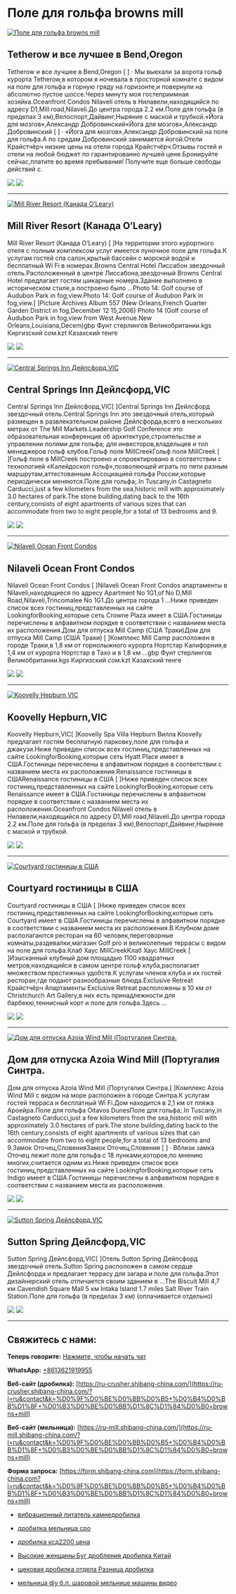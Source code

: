 # Поле для гольфа browns mill

<a href="https://swt.shibang-china.com/?l=ru&img&k=%D0%9F%D0%BE%D0%BB%D0%B5+%D0%B4%D0%BB%D1%8F+%D0%B3%D0%BE%D0%BB%D1%8C%D1%84%D0%B0+browns+mill" target="_blank">![Поле для гольфа browns mill](http://static.shibang-china.com/all-800x300/391.jpg)</a>

## Tetherow и все лучшее в Bend,Oregon
Tetherow и все лучшее в Bend,Oregon [ ]&nbsp;&#0183;&#32;Мы выехали за ворота гольф курорта Tetherow,в котором я ночевала в просторной комнате с видом на поле для гольфа и горную гряду на горизонте,и повернули на абсолютно пустое шоссе.Через минуту моя гостеприимная хозяйка.Oceanfront Condos Nilaveli отель в Нилавели,находящийся по адресу D1,Mill road,Nilaveli.До центра города 2.2 км.Поле для гольфа (в пределах 3 км),Велоспорт,Дайвинг,Ныряние с маской и трубкой.&#171;Йога для мозгов&#187;,Александр Добровинский&#171;Йога для мозгов&#187;,Александр Добровинский [ ]&nbsp;&#0183;&#32;&#171;Йога для мозгов&#187;,Александр Добровинский.на поле для гольфа.А по средам Добровинский занимается йогой.Отели Крайстчёрч низкие цены на отели города Крайстчёрч.Отзывы гостей и отели на любой бюджет по гарантированно лучшей цене.Бронируйте сейчас,платите во время пребывания! Получите еще больше свободы действий с.


<a href="https://whatsapp.shibangsoft.com/WhatsApp.php" target="_blank" title="WhatsApp">![](http://static.shibang-china.com/icon/whatsapp.png)</a> <a href="https://swt.shibang-china.com/?l=ru&icon&k=%D0%9F%D0%BE%D0%BB%D0%B5+%D0%B4%D0%BB%D1%8F+%D0%B3%D0%BE%D0%BB%D1%8C%D1%84%D0%B0+browns+mill" target="_blank">![](http://static.shibang-china.com/icon/chat-ru.png)</a>

---

<a href="https://swt.shibang-china.com/?l=ru&img&k=%D0%9F%D0%BE%D0%BB%D0%B5+%D0%B4%D0%BB%D1%8F+%D0%B3%D0%BE%D0%BB%D1%8C%D1%84%D0%B0+browns+mill" target="_blank">![Mill River Resort (Канада OʼLeary)](http://static.shibang-china.com/all-800x300/310.jpg)</a>

## Mill River Resort (Канада OʼLeary)
Mill River Resort (Канада OʼLeary) [ ]На территории этого курортного отеля с полным комплексом услуг имеется луночное поле для гольфа.К услугам гостей спа салон,крытый бассейн с морской водой и бесплатный Wi Fi в номерах.Browns Central Hotel Лиссабон звездочный отель.Расположенный в центре Лиссабона,звездочный Browns Central Hotel предлагает гостям шикарные номера.Здание выполнено в историческом стиле,а построено было …Photo 14: Golf course of Audubon Park in fog,view.Photo 14: Golf course of Audubon Park in fog,view.[ ]Picture Archives Album 557 (New Orleans,French Quarter Garden District in fog,December 12 15,2006) Photo 14 (Golf course of Audubon Park in fog,view from West Avenue.New Orleans,Louisiana,Decem)gbp Фунт стерлингов Велико&#173;британии.kgs Киргизский сом.kzt Казахский тенге


<a href="https://whatsapp.shibangsoft.com/WhatsApp.php" target="_blank" title="WhatsApp">![](http://static.shibang-china.com/icon/whatsapp.png)</a> <a href="https://swt.shibang-china.com/?l=ru&icon&k=%D0%9F%D0%BE%D0%BB%D0%B5+%D0%B4%D0%BB%D1%8F+%D0%B3%D0%BE%D0%BB%D1%8C%D1%84%D0%B0+browns+mill" target="_blank">![](http://static.shibang-china.com/icon/chat-ru.png)</a>

---

<a href="https://swt.shibang-china.com/?l=ru&img&k=%D0%9F%D0%BE%D0%BB%D0%B5+%D0%B4%D0%BB%D1%8F+%D0%B3%D0%BE%D0%BB%D1%8C%D1%84%D0%B0+browns+mill" target="_blank">![Central Springs Inn Дейлсфорд,VIC](http://static.shibang-china.com/all-800x300/676.jpg)</a>

## Central Springs Inn Дейлсфорд,VIC
Central Springs Inn Дейлсфорд,VIC[ ]Central Springs Inn Дейлсфорд звездочный отель.Central Springs Inn это звездочный отель,который размещен в развлекательном районе Дейлсфорда,всего в нескольких метрах от The Mill Markets.Leadership Golf Conference это образовательная конференция об архитектуре,строительстве и управлении полями для гольфа; для инвесторов,владельцев и топ менеджеров гольф клубов.Гольф поля MillCreekГольф поля MillCreek [ ]Гольф поле в MillCreek построено и спроектировано в соответствии с технологией &#171;Калейдоскоп гольф&#187;,позволяющей играть по пяти разным маршрутам,аттестованным Ассоциацией гольфа России,которые периодически меняются.Поле для гольфа;.In Tuscany,in Castagneto Carducci,just a few kilometers from the sea,historic mill with approximately 3.0 hectares of park.The stone building,dating back to the 16th century,consists of eight apartments of various sizes that can accommodate from two to eight people,for a total of 13 bedrooms and 9.


<a href="https://whatsapp.shibangsoft.com/WhatsApp.php" target="_blank" title="WhatsApp">![](http://static.shibang-china.com/icon/whatsapp.png)</a> <a href="https://swt.shibang-china.com/?l=ru&icon&k=%D0%9F%D0%BE%D0%BB%D0%B5+%D0%B4%D0%BB%D1%8F+%D0%B3%D0%BE%D0%BB%D1%8C%D1%84%D0%B0+browns+mill" target="_blank">![](http://static.shibang-china.com/icon/chat-ru.png)</a>

---

<a href="https://swt.shibang-china.com/?l=ru&img&k=%D0%9F%D0%BE%D0%BB%D0%B5+%D0%B4%D0%BB%D1%8F+%D0%B3%D0%BE%D0%BB%D1%8C%D1%84%D0%B0+browns+mill" target="_blank">![Nilaveli Ocean Front Condos](http://static.shibang-china.com/all-800x300/297.jpg)</a>

## Nilaveli Ocean Front Condos
Nilaveli Ocean Front Condos [ ]Nilaveli Ocean Front Condos апартаменты в Nilaveli,находящиеся по адресу Apartment No 1G1,of No D,Mill Road,Nilaveli,Trincomalee No 1G1.До центра города 1 …Ниже приведен список всех гостиниц,представленных на сайте LookingforBooking,которые сеть Crowne Plaza имеет в США.Гостиницы перечислены в алфавитном порядке в соответствии с названием места их расположения.Дом для отпуска Mill Camp (США Траки)Дом для отпуска Mill Camp (США Траки) [ ]Комплекс Mill Camp расположен в городе Траки,в 1,8 км от горнолыжного курорта Нортстар Калифорния,в 1,4 км от курорта Нортстар в Тахо и в 1,8 км …gbp Фунт стерлингов Велико&#173;британии.kgs Киргизский сом.kzt Казахский тенге


<a href="https://whatsapp.shibangsoft.com/WhatsApp.php" target="_blank" title="WhatsApp">![](http://static.shibang-china.com/icon/whatsapp.png)</a> <a href="https://swt.shibang-china.com/?l=ru&icon&k=%D0%9F%D0%BE%D0%BB%D0%B5+%D0%B4%D0%BB%D1%8F+%D0%B3%D0%BE%D0%BB%D1%8C%D1%84%D0%B0+browns+mill" target="_blank">![](http://static.shibang-china.com/icon/chat-ru.png)</a>

---

<a href="https://swt.shibang-china.com/?l=ru&img&k=%D0%9F%D0%BE%D0%BB%D0%B5+%D0%B4%D0%BB%D1%8F+%D0%B3%D0%BE%D0%BB%D1%8C%D1%84%D0%B0+browns+mill" target="_blank">![Koovelly Hepburn,VIC](http://static.shibang-china.com/all-800x300/1307.jpg)</a>

## Koovelly Hepburn,VIC
Koovelly Hepburn,VIC[ ]Koovelly Spa Villa Hepburn Вилла Koovelly предлагает гостям бесплатную парковку,поле для гольфа и джакузи.Ниже приведен список всех гостиниц,представленных на сайте LookingforBooking,которые сеть Hyatt Place имеет в США.Гостиницы перечислены в алфавитном порядке в соответствии с названием места их расположения.Renaissance гостиницы в СШАRenaissance гостиницы в США [ ]Ниже приведен список всех гостиниц,представленных на сайте LookingforBooking,которые сеть Renaissance имеет в США.Гостиницы перечислены в алфавитном порядке в соответствии с названием места их расположения.Oceanfront Condos Nilaveli отель в Нилавели,находящийся по адресу D1,Mill road,Nilaveli.До центра города 2.2 км.Поле для гольфа (в пределах 3 км),Велоспорт,Дайвинг,Ныряние с маской и трубкой.


<a href="https://whatsapp.shibangsoft.com/WhatsApp.php" target="_blank" title="WhatsApp">![](http://static.shibang-china.com/icon/whatsapp.png)</a> <a href="https://swt.shibang-china.com/?l=ru&icon&k=%D0%9F%D0%BE%D0%BB%D0%B5+%D0%B4%D0%BB%D1%8F+%D0%B3%D0%BE%D0%BB%D1%8C%D1%84%D0%B0+browns+mill" target="_blank">![](http://static.shibang-china.com/icon/chat-ru.png)</a>

---

<a href="https://swt.shibang-china.com/?l=ru&img&k=%D0%9F%D0%BE%D0%BB%D0%B5+%D0%B4%D0%BB%D1%8F+%D0%B3%D0%BE%D0%BB%D1%8C%D1%84%D0%B0+browns+mill" target="_blank">![Courtyard гостиницы в США](http://static.shibang-china.com/all-800x300/205.jpg)</a>

## Courtyard гостиницы в США
Courtyard гостиницы в США [ ]Ниже приведен список всех гостиниц,представленных на сайте LookingforBooking,которые сеть Courtyard имеет в США.Гостиницы перечислены в алфавитном порядке в соответствии с названием места их расположения.В Клубном доме располагаются ресторан на 60 человек,переговорные комнаты,раздевалки,магазин Golf pro и великолепные террасы с видом на поле для гольфа.Клаб Хаус MillCreekКлаб Хаус MillCreek [ ]Изысканный клубный дом площадью 1100 квадратных метров,находящийся в самом центре гольф клуба,располагает множеством престижных удобств.К услугам членов клуба и их гостей ресторан,где подают разнообразные блюда.Exclusive Retreat Крайстчёрч Апартаменты Exclusive Retreat расположены в 10 км от Christchurch Art Gallery,в них есть принадлежности для барбекю,теннисный корт и поле для гольфа.Здесь …


<a href="https://whatsapp.shibangsoft.com/WhatsApp.php" target="_blank" title="WhatsApp">![](http://static.shibang-china.com/icon/whatsapp.png)</a> <a href="https://swt.shibang-china.com/?l=ru&icon&k=%D0%9F%D0%BE%D0%BB%D0%B5+%D0%B4%D0%BB%D1%8F+%D0%B3%D0%BE%D0%BB%D1%8C%D1%84%D0%B0+browns+mill" target="_blank">![](http://static.shibang-china.com/icon/chat-ru.png)</a>

---

<a href="https://swt.shibang-china.com/?l=ru&img&k=%D0%9F%D0%BE%D0%BB%D0%B5+%D0%B4%D0%BB%D1%8F+%D0%B3%D0%BE%D0%BB%D1%8C%D1%84%D0%B0+browns+mill" target="_blank">![Дом для отпуска Azoia Wind Mill (Португалия Синтра.](http://static.shibang-china.com/all-800x300/218.jpg)</a>

## Дом для отпуска Azoia Wind Mill (Португалия Синтра.
Дом для отпуска Azoia Wind Mill (Португалия Синтра.[ ]Комплекс Azoia Wind Mill с видом на море расположен в городе Синтра.К услугам гостей терраса и бесплатный Wi Fi.Дом находится в 2,1 км от пляжа Ароейра.Поле для гольфа Oitavos DunesПоле для гольфа;.In Tuscany,in Castagneto Carducci,just a few kilometers from the sea,historic mill with approximately 3.0 hectares of park.The stone building,dating back to the 16th century,consists of eight apartments of various sizes that can accommodate from two to eight people,for a total of 13 bedrooms and 9.Замок Оточец,СловенияЗамок Оточец,Словения [ ]&nbsp;&#0183;&#32;Вблизи замка Оточец лежит поле для гольфа с 18 лунками,которое,по мнению многих,считается одним из.Ниже приведен список всех гостиниц,представленных на сайте LookingforBooking,которые сеть Indigo имеет в США.Гостиницы перечислены в алфавитном порядке в соответствии с названием места их расположения.


<a href="https://whatsapp.shibangsoft.com/WhatsApp.php" target="_blank" title="WhatsApp">![](http://static.shibang-china.com/icon/whatsapp.png)</a> <a href="https://swt.shibang-china.com/?l=ru&icon&k=%D0%9F%D0%BE%D0%BB%D0%B5+%D0%B4%D0%BB%D1%8F+%D0%B3%D0%BE%D0%BB%D1%8C%D1%84%D0%B0+browns+mill" target="_blank">![](http://static.shibang-china.com/icon/chat-ru.png)</a>

---

<a href="https://swt.shibang-china.com/?l=ru&img&k=%D0%9F%D0%BE%D0%BB%D0%B5+%D0%B4%D0%BB%D1%8F+%D0%B3%D0%BE%D0%BB%D1%8C%D1%84%D0%B0+browns+mill" target="_blank">![Sutton Spring Дейлсфорд,VIC](http://static.shibang-china.com/all-800x300/212.jpg)</a>

## Sutton Spring Дейлсфорд,VIC
Sutton Spring Дейлсфорд,VIC[ ]Отель Sutton Spring Дейлсфорд звездочный отель.Sutton Spring расположен в самом сердце Дейлсфорда и предлагает террасу для загара и поле для гольфа.Этот дизайнерский отель отличается своим зданием в …The Biscuit Mill 4,7 км Cavendish Square Mall 5 км Intaka Island 1.7 miles Salt River Train Station.Поле для гольфа (в пределах 3 км) (оплачивается отдельно)

<a href="https://whatsapp.shibangsoft.com/WhatsApp.php" target="_blank" title="WhatsApp">![](http://static.shibang-china.com/icon/whatsapp.png)</a> <a href="https://swt.shibang-china.com/?l=ru&icon&k=%D0%9F%D0%BE%D0%BB%D0%B5+%D0%B4%D0%BB%D1%8F+%D0%B3%D0%BE%D0%BB%D1%8C%D1%84%D0%B0+browns+mill" target="_blank">![](http://static.shibang-china.com/icon/chat-ru.png)</a>

---
## Свяжитесь с нами:

**Теперь говорите:** [Нажмите, чтобы начать чат](https://swt.shibang-china.com?l=ru&contact&k=%D0%9F%D0%BE%D0%BB%D0%B5+%D0%B4%D0%BB%D1%8F+%D0%B3%D0%BE%D0%BB%D1%8C%D1%84%D0%B0+browns+mill)

**WhatsApp:**  [+8613621919955](https://whatsapp.shibangsoft.com/WhatsApp.php)

**Веб-сайт (дробилка):** [https://ru-crusher.shibang-china.com/](https://ru-crusher.shibang-china.com/?l=ru&contact&k=%D0%9F%D0%BE%D0%BB%D0%B5+%D0%B4%D0%BB%D1%8F+%D0%B3%D0%BE%D0%BB%D1%8C%D1%84%D0%B0+browns+mill)

**Веб-сайт (мельница):** [https://ru-mill.shibang-china.com/](https://ru-mill.shibang-china.com/?l=ru&contact&k=%D0%9F%D0%BE%D0%BB%D0%B5+%D0%B4%D0%BB%D1%8F+%D0%B3%D0%BE%D0%BB%D1%8C%D1%84%D0%B0+browns+mill)

**Форма запроса:** [https://form.shibang-china.com](https://form.shibang-china.com?l=ru&contact&k=%D0%9F%D0%BE%D0%BB%D0%B5+%D0%B4%D0%BB%D1%8F+%D0%B3%D0%BE%D0%BB%D1%8C%D1%84%D0%B0+browns+mill)

* [вибрационный питатель камнедробилка](../110/%D0%B2%D0%B8%D0%B1%D1%80%D0%B0%D1%86%D0%B8%D0%BE%D0%BD%D0%BD%D1%8B%D0%B9%20%D0%BF%D0%B8%D1%82%D0%B0%D1%82%D0%B5%D0%BB%D1%8C%20%D0%BA%D0%B0%D0%BC%D0%BD%D0%B5%D0%B4%D1%80%D0%BE%D0%B1%D0%B8%D0%BB%D0%BA%D0%B0.md)

* [дробилка мельница cpo](../116/%D0%B4%D1%80%D0%BE%D0%B1%D0%B8%D0%BB%D0%BA%D0%B0%20%D0%BC%D0%B5%D0%BB%D1%8C%D0%BD%D0%B8%D1%86%D0%B0%20cpo.md)

* [дробилка ксд2200 цена](../106/%D0%B4%D1%80%D0%BE%D0%B1%D0%B8%D0%BB%D0%BA%D0%B0%20%D0%BA%D1%81%D0%B42200%20%D1%86%D0%B5%D0%BD%D0%B0.md)

* [Высокие женщины Буг дробления дробилка Китай](../111/%D0%92%D1%8B%D1%81%D0%BE%D0%BA%D0%B8%D0%B5%20%D0%B6%D0%B5%D0%BD%D1%89%D0%B8%D0%BD%D1%8B%20%D0%91%D1%83%D0%B3%20%D0%B4%D1%80%D0%BE%D0%B1%D0%BB%D0%B5%D0%BD%D0%B8%D1%8F%20%D0%B4%D1%80%D0%BE%D0%B1%D0%B8%D0%BB%D0%BA%D0%B0%20%D0%9A%D0%B8%D1%82%D0%B0%D0%B9.md)

* [щековая дробилка отдела Разница дробилка](../111/%D1%89%D0%B5%D0%BA%D0%BE%D0%B2%D0%B0%D1%8F%20%D0%B4%D1%80%D0%BE%D0%B1%D0%B8%D0%BB%D0%BA%D0%B0%20%D0%BE%D1%82%D0%B4%D0%B5%D0%BB%D0%B0%C2%A0%D0%A0%D0%B0%D0%B7%D0%BD%D0%B8%D1%86%D0%B0%20%D0%B4%D1%80%D0%BE%D0%B1%D0%B8%D0%BB%D0%BA%D0%B0.md)

* [мельница diy б.п. шаровой мельнице машины видео](../110/%D0%BC%D0%B5%D0%BB%D1%8C%D0%BD%D0%B8%D1%86%D0%B0%20diy%20%D0%B1.%D0%BF.%20%D1%88%D0%B0%D1%80%D0%BE%D0%B2%D0%BE%D0%B9%20%D0%BC%D0%B5%D0%BB%D1%8C%D0%BD%D0%B8%D1%86%D0%B5%20%D0%BC%D0%B0%D1%88%D0%B8%D0%BD%D1%8B%20%D0%B2%D0%B8%D0%B4%D0%B5%D0%BE.md)